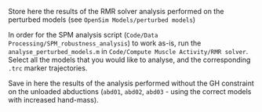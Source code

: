 Store here the results of the RMR solver analysis performed on the perturbed models (see `OpenSim Models/perturbed models`)

In order for the SPM analysis script (`Code/Data Processing/SPM_robustness_analysis`) to work as-is, run the `analyse_perturbed_models.m` in `Code/Compute Muscle Activity/RMR solver`. Select all the models that you would like to analyse, and the corresponding `.trc` marker trajectories.

Save in here the results of the analysis performed without the GH constraint on the unloaded abductions (`abd01`, `abd02`, `abd03` - using the correct models with increased hand-mass).